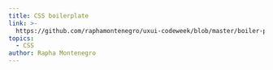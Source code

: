 ```yaml
---
title: CSS boilerplate
link: >-
  https://github.com/raphamontenegro/uxui-codeweek/blob/master/boiler-plates/main.css
topics:
  - CSS
author: Rapha Montenegro
---
```


